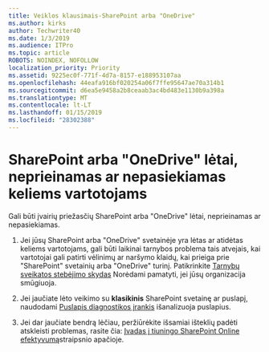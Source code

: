 ```yaml
---
title: Veiklos klausimais-SharePoint arba "OneDrive"
ms.author: kirks
author: Techwriter40
ms.date: 1/3/2019
ms.audience: ITPro
ms.topic: article
ROBOTS: NOINDEX, NOFOLLOW
localization_priority: Priority
ms.assetid: 9225ec0f-771f-4d7a-8157-e188953107aa
ms.openlocfilehash: 44eafa916bf020254a06f7ffe95647ae70a314b1
ms.sourcegitcommit: d6ea5e9458a2b8ceaab3ac4bd483e1130b9a398a
ms.translationtype: MT
ms.contentlocale: lt-LT
ms.lasthandoff: 01/15/2019
ms.locfileid: "28302388"
---
```

# <a name="sharepoint-or-onedrive-slow-inaccessible-or-unavailable-for-multiple-users"></a>SharePoint arba "OneDrive" lėtai, neprieinamas ar nepasiekiamas keliems vartotojams

Gali būti įvairių priežasčių SharePoint arba "OneDrive" lėtai, neprieinamas ar nepasiekiamas. 
  
1. Jei jūsų SharePoint arba "OneDrive" svetainėje yra lėtas ar atidėtas keliems vartotojams, gali būti laikinai tarnybos problema tais atvejais, kai vartotojai gali patirti vėlinimų ar naršymo klaidų, kai prieiga prie "SharePoint" svetainių arba "OneDrive" turinį. Patikrinkite [Tarnybų sveikatos stebėjimo skydas](https://admin.microsoft.com/AdminPortal/Home#/servicehealth) Norėdami pamatyti, jei jūsų organizacija smūgiuoja. 
  
2. Jei jaučiate lėto veikimo su **klasikinis** SharePoint svetainę ar puslapį, naudodami [Puslapis diagnostikos įrankis](https://aka.ms/perftool) išanalizuoja puslapius. 
  
3. Jei dar jaučiate bendrą lėčiau, peržiūrėkite išsamiai išteklių padėti atskleisti problemas, rasite čia: [Įvadas į tiuningo SharePoint Online efektyvumą](https://go.microsoft.com/fwlink/?linkid=2024334)straipsnio apačioje.
  

